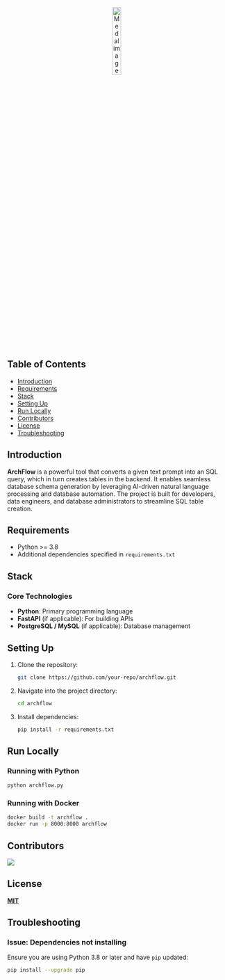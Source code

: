 <div align="center">
  <a href="https://x.com/xavimonp/status/1785862861836709980" target="_blank">
    <img src='https://vdbs.vercel.app/medal.png' width="20%" alt="Medal image" />
  </a>
  <a href="https://x.com/xavimonp/status/1785862861836709980" target="_blank">
  </a>
</div>

## Table of Contents

- [Introduction](#introduction)
- [Requirements](#requirements)
- [Stack](#stack)
- [Setting Up](#setting-up)
- [Run Locally](#run-locally)
- [Contributors](#contributors)
- [License](#license)
- [Troubleshooting](#troubleshooting)

## Introduction

**ArchFlow** is a powerful tool that converts a given text prompt into an SQL query, which in turn creates tables in the backend. It enables seamless database schema generation by leveraging AI-driven natural language processing and database automation. The project is built for developers, data engineers, and database administrators to streamline SQL table creation.

## Requirements

- Python >= 3.8
- Additional dependencies specified in `requirements.txt`

## Stack

### Core Technologies
- **Python**: Primary programming language
- **FastAPI** (if applicable): For building APIs
- **PostgreSQL / MySQL** (if applicable): Database management

## Setting Up

1. Clone the repository:
   ```sh
   git clone https://github.com/your-repo/archflow.git
   ```
2. Navigate into the project directory:
   ```sh
   cd archflow
   ```
3. Install dependencies:
   ```sh
   pip install -r requirements.txt
   ```

## Run Locally

### Running with Python
```sh
python archflow.py
```

### Running with Docker
```sh
docker build -t archflow .
docker run -p 8000:8000 archflow
```

## Contributors

<a href="https://github.com/your-repo/archflow/graphs/contributors">
  <img src="https://contrib.rocks/image?repo=your-repo/archflow" />
</a>

## License

[**MIT**](LICENSE)

## Troubleshooting

### Issue: Dependencies not installing
Ensure you are using Python 3.8 or later and have `pip` updated:
```sh
pip install --upgrade pip
```
